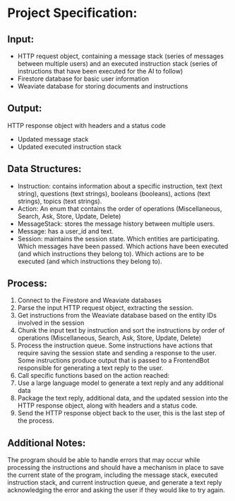 # Project Specification:
## Input:
- HTTP request object, containing a message stack (series of messages between multiple users) and an executed instruction stack (series of instructions that have been executed for the AI to follow)
- Firestore database for basic user information
- Weaviate database for storing documents and instructions

## Output:
HTTP response object with headers and a status code
  - Updated message stack
  - Updated executed instruction stack
## Data Structures:
- Instruction: contains information about a specific instruction, text (text string), questions (text strings), booleans (booleans), actions (text strings), topics (text strings).
- Action: An enum that contains the order of operations (Miscellaneous, Search, Ask, Store, Update, Delete)
- MessageStack: stores the message history between multiple users.
- Message: has a user_id and text.
- Session: maintains the session state. Which entities are participating. Which messages have been passed. Which actions have been executed (and which instructions they belong to). Which actions are to be executed (and which instructions they belong to).

## Process:
1. Connect to the Firestore and Weaviate databases
2. Parse the input HTTP request object, extracting the session. 
3. Get instructions from the Weaviate database based on the entity IDs involved in the session 
4. Chunk the input text by instruction and sort the instructions by order of operations (Miscellaneous, Search, Ask, Store, Update, Delete)
5. Process the instruction queue. Some instructions have actions that require saving the session state and sending a response to the user. Some instructions produce output that is passed to a FrontendBot responsible for generating a text reply to the user. 
6. Call specific functions based on the action reached:
7. Use a large language model to generate a text reply and any additional data
8. Package the text reply, additional data, and the updated session into the HTTP response object, along with headers and a status code.
9. Send the HTTP response object back to the user, this is the last step of the process.

## Additional Notes:
The program should be able to handle errors that may occur while processing the instructions and should have a mechanism in place to save the current state of the program, including the message stack, executed instruction stack, and current instruction queue, and generate a text reply acknowledging the error and asking the user if they would like to try again.